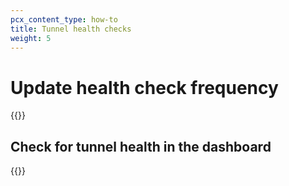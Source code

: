 ```yaml
---
pcx_content_type: how-to
title: Tunnel health checks
weight: 5
---
```


# Update health check frequency

{{<render file="_update-tunnel-health-checks-frequency.md" withParameters="/magic-transit/reference/probe-construction/;;/magic-transit/how-to/configure-tunnels/#add-tunnels">}}

## Check for tunnel health in the dashboard

{{<render file="_tunnel-healthchecks-dash.md" productFolder="magic-wan" withParameters="**Magic Transit** > **Tunnel health**" >}}